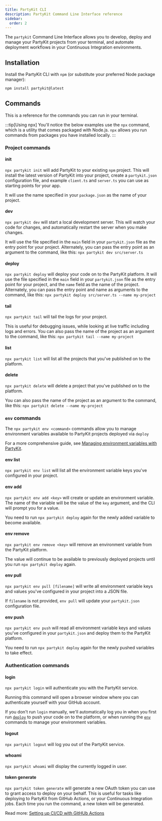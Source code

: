 ```yaml
---
title: PartyKit CLI
description: PartyKit Command Line Interface reference
sidebar:
  order: 2
---
```


The `partykit` Command Line Interface allows you to develop, deploy and manage your PartyKit projects from your terminal, and automate deployment workflows in your Continuous Integration environments.

## Installation

Install the PartyKit CLI with `npm` (or substitute your preferred Node package manager):

```bash
npm install partykit@latest
```

## Commands

This is a reference for the commands you can run in your terminal.

:::tip[Using npx]
You'll notice the below examples use the `npx` command, which is a utility that comes packaged with Node.js. `npx` allows you run commands from packages you have installed locally.
:::

### Project commands

#### init

`npx partykit init` will add PartyKit to your existing `npm` project. This will install the latest version of PartyKit into your project, create a `partykit.json` configuration file, and example `client.ts` and `server.ts` you can use as starting points for your app.

It will use the name specified in your `package.json` as the name of your project.

#### dev

`npx partykit dev` will start a local development server. This will watch your code for changes, and automatically restart the server when you make changes.

It will use the file specified in the `main` field in your `partykit.json` file as the entry point for your project. Alternately, you can pass the entry point as an argument to the command, like this: `npx partykit dev src/server.ts`

#### deploy

`npx partykit deploy` will deploy your code on to the PartyKit platform. It will use the file specified in the `main` field in your `partykit.json` file as the entry point for your project, and the `name` field as the name of the project. Alternately, you can pass the entry point and name as arguments to the command, like this: `npx partykit deploy src/server.ts --name my-project`

#### tail

`npx partykit tail` will tail the logs for your project.

This is useful for debugging issues, while looking at live traffic including logs and errors. You can also pass the name of the project as an argument to the command, like this: `npx partykit tail --name my-project`

#### list

`npx partykit list` will list all the projects that you've published on to the platform.

#### delete

`npx partykit delete` will delete a project that you've published on to the platform.

You can also pass the name of the project as an argument to the command, like this: `npx partykit delete --name my-project`

### `env` commands

The `npx partykit env <command>` commands allow you to manage environment variables available to PartyKit projects deployed via `deploy`

For a more comprehensive guide, see [Managing environment variables with PartyKit](/guides/managing-environment-variables/).

#### env list

`npx partykit env list` will list all the environment variable keys you've configured in your project.

#### env add

`npx partykit env add <key>` will create or update an environment variable. The name of the variable will be the value of the `key` argument, and the CLI will prompt you for a value.

You need to run `npx partykit deploy` again for the newly added variable to become available.

#### env remove

`npx partykit env remove <key>` will remove an environment variable from the PartyKit platform.

The value will continue to be available to previously deployed projects until you run `npx partykit deploy` again.

#### env pull

<!-- TODO: We are going to remove the .vars field in partykit.json, so this behaviour will also change -->

`npx partykit env pull [filename]` will write all environment variable keys and values you've configured in your project into a JSON file.

If `filename` is not provided, `env pull` will update your `partykit.json` configuration file.

#### env push

<!-- TODO: We are going to remove the .vars field in partykit.json, so this behaviour will also change -->

`npx partykit env push` will read all environment variable keys and values you've configured in your `partykit.json` and deploy them to the PartyKit platform.

You need to run `npx partykit deploy` again for the newly pushed variables to take effect.

### Authentication commands

#### login

`npx partykit login` will authenticate you with the PartyKit service.

Running this command will open a browser window where you can authenticate yourself with your GitHub account.

If you don't run `login` manually, we'll automatically log you in when you first run [`deploy`](#deploy) to push your code on to the platform, or when running the [`env`](#env) commands to manage your environment variables.

#### logout

`npx partykit logout` will log you out of the PartyKit service.

#### whoami

`npx partykit whoami` will display the currently logged in user.

#### token generate

`npx partykit token generate` will generate a new OAuth token you can use to grant access to deploy on your behalf. This is useful for tasks like deploying to PartyKit from GitHub Actions, or your Continuous Integration jobs. Each time you run the command, a new token will be generated.

Read more: [Setting up CI/CD with GitHUb Actions](/guides/setting-up-ci-cd-with-github-actions/)

